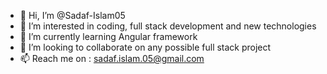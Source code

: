 - 👋 Hi, I’m @Sadaf-Islam05
- 👀 I’m interested in coding, full stack development and new technologies
- 🌱 I’m currently learning Angular framework
- 💞️ I’m looking to collaborate on any possible full stack project
- 📫 Reach me on : sadaf.islam.05@gmail.com

<!---
Sadaf-Islam05/Sadaf-Islam05 is a ✨ special ✨ repository because its `README.md` (this file) appears on your GitHub profile.
You can click the Preview link to take a look at your changes.
--->

